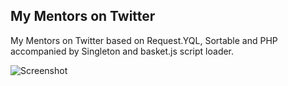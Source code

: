 My Mentors on Twitter
---------------------

My Mentors on Twitter based on Request.YQL, Sortable and PHP accompanied by Singleton and basket.js script loader.

![Screenshot](http://farm8.staticflickr.com/7117/7077285541_d7f7fdb170_b.jpg)